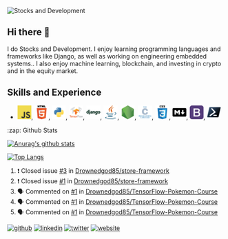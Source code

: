 ![Stocks and Development](https://pbs.twimg.com/profile_banners/25960278/1436048193/1500x500)
## Hi there 👋
I do Stocks and Development. I enjoy learning programming languages and frameworks like Django, as well as working on engineering embedded systems.. I also enjoy machine learning, blockchain, and investing in crypto and in the equity market.

## Skills and Experience
* <img height="32" width="32" src="https://raw.githubusercontent.com/github/explore/80688e429a7d4ef2fca1e82350fe8e3517d3494d/topics/javascript/javascript.png" />, <img height="32" width="32" src="https://raw.githubusercontent.com/github/explore/80688e429a7d4ef2fca1e82350fe8e3517d3494d/topics/html/html.png" />, <img height="32" width="32" src="https://raw.githubusercontent.com/github/explore/80688e429a7d4ef2fca1e82350fe8e3517d3494d/topics/python/python.png" />, <img height="32" width="32" src="https://raw.githubusercontent.com/github/explore/80688e429a7d4ef2fca1e82350fe8e3517d3494d/topics/tensorflow/tensorflow.png" />, <img height="32" width="32" src="https://raw.githubusercontent.com/github/explore/80688e429a7d4ef2fca1e82350fe8e3517d3494d/topics/django/django.png" />, <img height="32" width="32" src="https://raw.githubusercontent.com/github/explore/80688e429a7d4ef2fca1e82350fe8e3517d3494d/topics/java/java.png" />, <img height="32" width="32" src="https://raw.githubusercontent.com/github/explore/80688e429a7d4ef2fca1e82350fe8e3517d3494d/topics/nodejs/nodejs.png" />, <img height="32" width="32" src="https://raw.githubusercontent.com/github/explore/80688e429a7d4ef2fca1e82350fe8e3517d3494d/topics/c/c.png" />, <img height="32" width="32" src="https://raw.githubusercontent.com/github/explore/80688e429a7d4ef2fca1e82350fe8e3517d3494d/topics/css/css.png" />, <img height="32" width="32" src="https://raw.githubusercontent.com/github/explore/80688e429a7d4ef2fca1e82350fe8e3517d3494d/topics/markdown/markdown.png" />, <img height="32" width="32" src="https://raw.githubusercontent.com/github/explore/80688e429a7d4ef2fca1e82350fe8e3517d3494d/topics/bootstrap/bootstrap.png" />, <img height="32" width="32" src="https://raw.githubusercontent.com/github/explore/80688e429a7d4ef2fca1e82350fe8e3517d3494d/topics/powershell/powershell.png" />

</detail>
  <summary>:zap: Github Stats</summary>

[![Anurag's github stats](https://github-readme-stats.vercel.app/api?username=drownedgod85)](github-readme-stats.drownedgod85.vercel.app)

[![Top Langs](https://github-readme-stats.vercel.app/api/top-langs/?username=drownedgod85&langs_count=8)](https://github.com/drownedgod85/github-readme-stats)

<!--START_SECTION:activity-->
1. ❗️ Closed issue [#3](https://github.com/Drownedgod85/store-framework/issues/3) in [Drownedgod85/store-framework](https://github.com/Drownedgod85/store-framework)
2. ❗️ Closed issue [#1](https://github.com/Drownedgod85/store-framework/issues/1) in [Drownedgod85/store-framework](https://github.com/Drownedgod85/store-framework)
3. 🗣 Commented on [#1](https://github.com/Drownedgod85/TensorFlow-Pokemon-Course/issues/1) in [Drownedgod85/TensorFlow-Pokemon-Course](https://github.com/Drownedgod85/TensorFlow-Pokemon-Course)
4. 🗣 Commented on [#1](https://github.com/Drownedgod85/TensorFlow-Pokemon-Course/issues/1) in [Drownedgod85/TensorFlow-Pokemon-Course](https://github.com/Drownedgod85/TensorFlow-Pokemon-Course)
5. 🗣 Commented on [#1](https://github.com/Drownedgod85/TensorFlow-Pokemon-Course/issues/1) in [Drownedgod85/TensorFlow-Pokemon-Course](https://github.com/Drownedgod85/TensorFlow-Pokemon-Course)
<!--END_SECTION:activity-->

[<img src='https://cdn.jsdelivr.net/npm/simple-icons@3.0.1/icons/github.svg' alt='github' height='40'>](https://github.com/drownedgod85)  [<img src='https://cdn.jsdelivr.net/npm/simple-icons@3.0.1/icons/linkedin.svg' alt='linkedin' height='40'>](https://www.linkedin.com/in/rafael-m-mateo-lee-6731841a4/)  [<img src='https://cdn.jsdelivr.net/npm/simple-icons@3.0.1/icons/twitter.svg' alt='twitter' height='40'>](https://twitter.com/drowned__god)  [<img src='https://cdn.jsdelivr.net/npm/simple-icons@3.0.1/icons/icloud.svg' alt='website' height='40'>](https://drownedgod85.github.io/Stock-Market-Blog/)  
